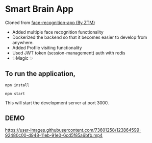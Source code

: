 # Smart Brain App

Cloned from [face-recognition-app (By ZTM)](https://github.com/aneagoie/face-recognition-brain)

- Added multiple face recognition functionality
- Dockerized the backend so that it becomes easier to develop from anywhere.
- Added Profile visiting functionality
- Used JWT token (session-management) auth with redis
- ✨Magic ✨

## To run the application,

```
npm install
```
```
npm start
```

This will start the development server at port 3000.

## DEMO

https://user-images.githubusercontent.com/73601258/123864599-92480c00-d948-11eb-91e0-6cd5f85a6bfb.mp4
